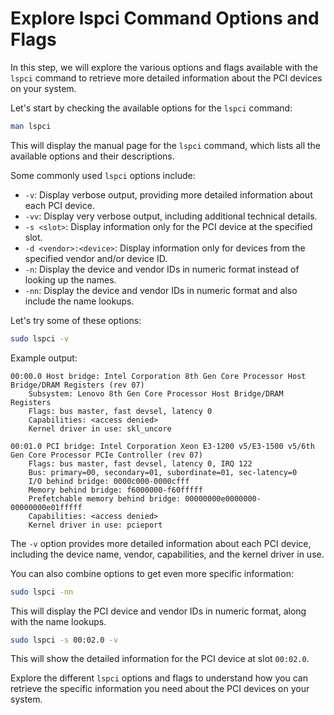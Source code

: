# Explore lspci Command Options and Flags

In this step, we will explore the various options and flags available with the `lspci` command to retrieve more detailed information about the PCI devices on your system.

Let's start by checking the available options for the `lspci` command:

```bash
man lspci
```

This will display the manual page for the `lspci` command, which lists all the available options and their descriptions.

Some commonly used `lspci` options include:

- `-v`: Display verbose output, providing more detailed information about each PCI device.
- `-vv`: Display very verbose output, including additional technical details.
- `-s <slot>`: Display information only for the PCI device at the specified slot.
- `-d <vendor>:<device>`: Display information only for devices from the specified vendor and/or device ID.
- `-n`: Display the device and vendor IDs in numeric format instead of looking up the names.
- `-nn`: Display the device and vendor IDs in numeric format and also include the name lookups.

Let's try some of these options:

```bash
sudo lspci -v
```

Example output:

```
00:00.0 Host bridge: Intel Corporation 8th Gen Core Processor Host Bridge/DRAM Registers (rev 07)
    Subsystem: Lenovo 8th Gen Core Processor Host Bridge/DRAM Registers
    Flags: bus master, fast devsel, latency 0
    Capabilities: <access denied>
    Kernel driver in use: skl_uncore

00:01.0 PCI bridge: Intel Corporation Xeon E3-1200 v5/E3-1500 v5/6th Gen Core Processor PCIe Controller (rev 07)
    Flags: bus master, fast devsel, latency 0, IRQ 122
    Bus: primary=00, secondary=01, subordinate=01, sec-latency=0
    I/O behind bridge: 0000c000-0000cfff
    Memory behind bridge: f6000000-f60fffff
    Prefetchable memory behind bridge: 00000000e0000000-00000000e01fffff
    Capabilities: <access denied>
    Kernel driver in use: pcieport
```

The `-v` option provides more detailed information about each PCI device, including the device name, vendor, capabilities, and the kernel driver in use.

You can also combine options to get even more specific information:

```bash
sudo lspci -nn
```

This will display the PCI device and vendor IDs in numeric format, along with the name lookups.

```bash
sudo lspci -s 00:02.0 -v
```

This will show the detailed information for the PCI device at slot `00:02.0`.

Explore the different `lspci` options and flags to understand how you can retrieve the specific information you need about the PCI devices on your system.
